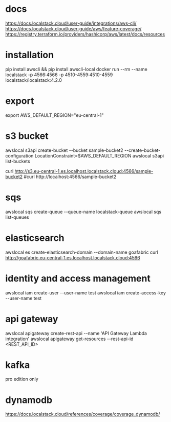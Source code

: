 # docs
https://docs.localstack.cloud/user-guide/integrations/aws-cli/
https://docs.localstack.cloud/user-guide/aws/feature-coverage/
https://registry.terraform.io/providers/hashicorp/aws/latest/docs/resources

# installation
pip install awscli && pip install awscli-local
docker run --rm --name localstack -p 4566:4566 -p 4510-4559:4510-4559 localstack/localstack:4.2.0

# export
export AWS_DEFAULT_REGION="eu-central-1"

# s3 bucket
awslocal s3api create-bucket --bucket sample-bucket2 --create-bucket-configuration LocationConstraint=$AWS_DEFAULT_REGION
awslocal s3api list-buckets

curl http://s3.eu-central-1.es.localhost.localstack.cloud:4566/sample-bucket2  #curl http://localhost:4566/sample-bucket2


# sqs
awslocal sqs create-queue --queue-name localstack-queue
awslocal sqs list-queues
                                  
# elasticsearch 
awslocal es create-elasticsearch-domain --domain-name goafabric
curl http://goafabric.eu-central-1.es.localhost.localstack.cloud:4566

# identity and access management
awslocal iam create-user --user-name test
awslocal iam create-access-key --user-name test
              
# api gateway
awslocal apigateway create-rest-api --name 'API Gateway Lambda integration'
awslocal apigateway get-resources --rest-api-id <REST_API_ID>
                                       
# kafka
pro edition only                

# dynamodb
https://docs.localstack.cloud/references/coverage/coverage_dynamodb/